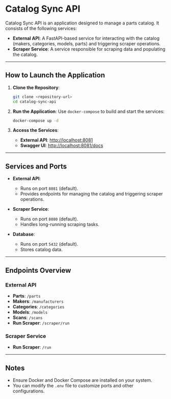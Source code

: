 # Catalog Sync API

Catalog Sync API is an application designed to manage a parts catalog. It consists of the following services:

- **External API**: A FastAPI-based service for interacting with the catalog (makers, categories, models, parts) and triggering scraper operations.
- **Scraper Service**: A service responsible for scraping data and populating the catalog.

---

## How to Launch the Application

1. **Clone the Repository**:
   ```bash
   git clone <repository-url>
   cd catalog-sync-api
   ```

2. **Run the Application**:
   Use `docker-compose` to build and start the services:
   ```bash
   docker-compose up -d
   ```

3. **Access the Services**:
   - **External API**: [http://localhost:8081](http://localhost:8081)
   - **Swagger UI**: [http://localhost:8081/docs](http://localhost:8081/docs)

---

## Services and Ports

- **External API**:
  - Runs on port `8081` (default).
  - Provides endpoints for managing the catalog and triggering scraper operations.

- **Scraper Service**:
  - Runs on port `8080` (default).
  - Handles long-running scraping tasks.

- **Database**:
  - Runs on port `5432` (default).
  - Stores catalog data.

---

## Endpoints Overview

### External API
- **Parts**: `/parts`
- **Makers**: `/manufacturers`
- **Categories**: `/categories`
- **Models**: `/models`
- **Scans**: `/scans`
- **Run Scraper**: `/scraper/run`

### Scraper Service
- **Run Scraper**: `/run`

---

## Notes

- Ensure Docker and Docker Compose are installed on your system.
- You can modify the `.env` file to customize ports and other configurations.
